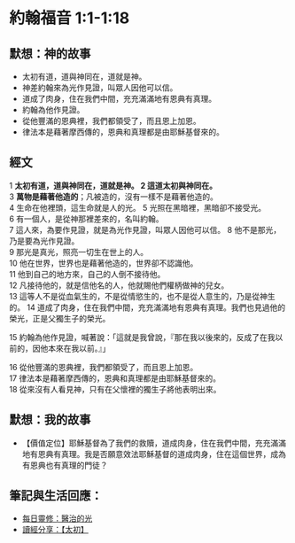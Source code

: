 # 約翰福音 1:1-1:18

## 默想：神的故事
+ 太初有道，道與神同在，道就是神。
+ 神差約翰來為光作見證，叫眾人因他可以信。
+ 道成了肉身，住在我們中間，充充滿滿地有恩典有真理。
+ 約翰為他作見證。
+ 從他豐滿的恩典裡，我們都領受了，而且恩上加恩。
+ 律法本是藉著摩西傳的，恩典和真理都是由耶穌基督來的。

## 經文
1 **太初有道，道與神同在，道就是神。 2 這道太初與神同在。**  
3 **萬物是藉著他造的**；凡被造的，沒有一樣不是藉著他造的。  
4 生命在他裡頭，這生命就是人的光。 5 光照在黑暗裡，黑暗卻不接受光。   
6 有一個人，是從神那裡差來的，名叫約翰。   
7 這人來，為要作見證，就是為光作見證，叫眾人因他可以信。 8 他不是那光，乃是要為光作見證。   
9 那光是真光，照亮一切生在世上的人。   
10 他在世界，世界也是藉著他造的，世界卻不認識他。    
11 他到自己的地方來，自己的人倒不接待他。   
12 凡接待他的，就是信他名的人，他就賜他們權柄做神的兒女。   
13 這等人不是從血氣生的，不是從情慾生的，也不是從人意生的，乃是從神生的。 
14 道成了肉身，住在我們中間，充充滿滿地有恩典有真理。我們也見過他的榮光，正是父獨生子的榮光。

15 約翰為他作見證，喊著說：「這就是我曾說，『那在我以後來的，反成了在我以前的，因他本來在我以前。』」  

16 從他豐滿的恩典裡，我們都領受了，而且恩上加恩。  
17 律法本是藉著摩西傳的，恩典和真理都是由耶穌基督來的。  
18 從來沒有人看見神，只有在父懷裡的獨生子將他表明出來。

## 默想：我的故事
+ 【價值定位】耶穌基督為了我們的救贖，道成肉身，住在我們中間，充充滿滿地有恩典有真理。我是否願意效法耶穌基督的道成肉身，住在這個世界，成為有恩典也有真理的門徒？

## 筆記與生活回應：
+ [每日靈修：醫治的光](https://bibleplan.github.io/sharing/zhuolin/day4-wk95-sharing.html)
+ [讀經分享：【太初】](https://bibleplan.github.io/sharing/day4-wk95-sharing.html)
